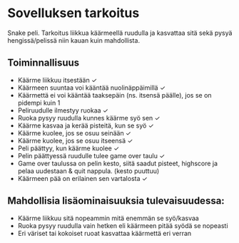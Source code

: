 # Sovelluksen tarkoitus
Snake peli. Tarkoitus liikkua käärmeellä ruudulla ja kasvattaa sitä sekä pysyä hengissä/pelissä niin kauan kuin mahdollista.
## Toiminnallisuus
- Käärme liikkuu itsestään ✓
- Käärmeen suuntaa voi kääntää nuolinäppäimillä ✓
- Käärmettä ei voi kääntää taaksepäin (ns. itsensä päälle), jos se on pidempi kuin 1
- Peliruudulle ilmestyy ruokaa ✓
- Ruoka pysyy ruudulla kunnes käärme syö sen ✓
- Käärme kasvaa ja kerää pisteitä, kun se syö ✓
- Käärme kuolee, jos se osuu seinään ✓
- Käärme kuolee, jos se osuu itseensä ✓
- Peli päättyy, kun käärme kuolee ✓
- Pelin päättyessä ruudulle tulee game over taulu ✓
- Game over taulussa on pelin kesto, siitä saadut pisteet, highscore ja pelaa uudestaan & quit nappula. (kesto puuttuu)
- Käärmeen pää on erilainen sen vartalosta ✓

## Mahdollisia lisäominaisuuksia tulevaisuudessa:
- Käärme liikkuu sitä nopeammin mitä enemmän se syö/kasvaa
- Ruoka pysyy ruudulla vain hetken eli käärmeen pitää syödä se nopeasti
- Eri väriset tai kokoiset ruoat kasvattaa käärmettä eri verran
